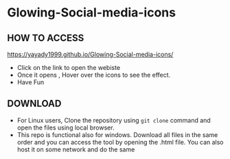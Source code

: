 # Glowing-Social-media-icons


 
 
## HOW TO ACCESS
https://yayady1999.github.io/Glowing-Social-media-icons/
- Click on the link to open the webiste 
- Once it opens , Hover over the icons to see the effect.
- Have Fun

## DOWNLOAD
- For Linux users, Clone the repository using ``git clone`` command and open the files using local browser. 
- This repo is functional also for windows. Download all files in the same order and you can access the tool by opening the .html file. You can also host it on some network and do the same
